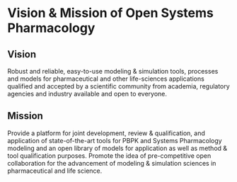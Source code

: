 # Vision &amp; Mission of Open Systems Pharmacology 

## Vision

Robust and reliable, easy-to-use modeling & simulation tools, processes and models for pharmaceutical and other life-sciences applications qualified and accepted by a scientific community from academia, regulatory agencies and industry available and open to everyone.


## Mission

Provide a platform for joint development, review & qualification, and application of state-of-the-art tools for PBPK and Systems Pharmacology modeling and an open library of models for application as well as method & tool qualification purposes.
Promote the idea of pre-competitive open collaboration for the advancement of modeling & simulation sciences in pharmaceutical and life science.

